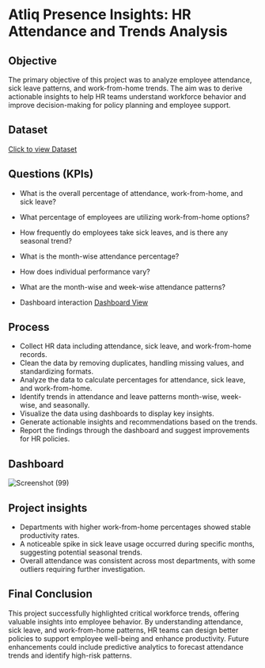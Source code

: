 # Atliq Presence Insights: HR Attendance and Trends Analysis

## Objective
The primary objective of this project was to analyze employee attendance, sick leave patterns, and work-from-home trends. The aim was to derive actionable insights to help HR teams understand workforce behavior and improve decision-making for policy planning and employee support.

## Dataset
<a href="https://github.com/Pradeep-kishore/HR_Data_Analysis---P1/blob/main/P1%20-%20resource.xlsx">Click to view Dataset</a>

## Questions (KPIs)
- What is the overall percentage of attendance, work-from-home, and sick leave?
- What percentage of employees are utilizing work-from-home options?
- How frequently do employees take sick leaves, and is there any seasonal trend?
- What is the month-wise attendance percentage?
- How does individual performance vary?
- What are the month-wise and week-wise attendance patterns?

- Dashboard interaction <a href="https://github.com/Pradeep-kishore/HR_Data_Analysis---P1/blob/main/Project%201.pbix">Dashboard View</a>

## Process
- Collect HR data including attendance, sick leave, and work-from-home records.
- Clean the data by removing duplicates, handling missing values, and standardizing formats.
- Analyze the data to calculate percentages for attendance, sick leave, and work-from-home.
- Identify trends in attendance and leave patterns month-wise, week-wise, and seasonally.
- Visualize the data using dashboards to display key insights.
- Generate actionable insights and recommendations based on the trends.
- Report the findings through the dashboard and suggest improvements for HR policies.

## Dashboard
![Screenshot (99)](https://github.com/user-attachments/assets/6ca032de-30e3-4e21-b573-3994b5f64297)

## Project insights
- Departments with higher work-from-home percentages showed stable productivity rates.
- A noticeable spike in sick leave usage occurred during specific months, suggesting potential seasonal trends.
- Overall attendance was consistent across most departments, with some outliers requiring further investigation.

## Final Conclusion
This project successfully highlighted critical workforce trends, offering valuable insights into employee behavior. By understanding attendance, sick leave, and work-from-home patterns, HR teams can design better policies to support employee well-being and enhance productivity. Future enhancements could include predictive analytics to forecast attendance trends and identify high-risk patterns.


